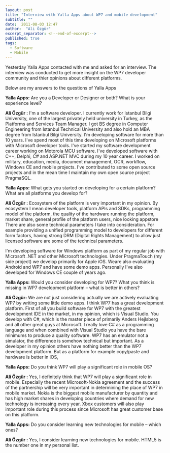 ```yaml
---
layout: post
title: "Interview with Yalla Apps about WP7 and mobile development"
subtitle: ""
date:  2011-08-03 12:47
author:  "Ali Özgür"
excerpt_separator: <!--end-of-excerpt-->
published: true
tags: 
  - Software
  - Mobile
---
```

Yesterday Yalla Apps contacted with me and asked for an interview. The interview  was conducted to get more insight on the WP7 developer community and thier opinions about different platforms.

<!--end-of-excerpt-->
 
Below are my answers to the questions of Yalla Apps

**Yalla Apps:** Are you a Developer or Designer or both? What is your experience level?

**Ali Özgür :** I'm a software developer. I currently work for Istanbul Bilgi University, one of the largest privately held university in Turkey, as the Platforms and Services Team Manager. I got BS degree in Computer Engineering from Istanbul Technical University and also hold an MBA degree from Istanbul Bilgi University. I'm developing software for more than 10 years. I've spend most of this time developing on Microsoft platforms with Microsoft developer tools. I've started my software development career working on Motorola MCU software. I've developed software with C++, Delphi, C# and ASP.NET MVC during my 10 year career. I worked on military, education, media, document management, OCR, workflow, Windows CE and mobile projects. I've contributed to some open source projects and in the mean time I maintain my own open source project PragmaSQL.

 

**Yalla Apps:** What gets you started on developing for a certain platform? What are all platforms you develop for?

**Ali Özgür :** Ecosystem of the platform is very important in my opinion. By ecosystem I mean developer tools, platform APIs and SDKs, programming model of the platform, the quality of the hardware running the platform, market share, general profile of the platform users, nice looking appstore There are also some technical parameters I take into consideration. For example providing a unified programming model to developers for different form factors, having strong DRM (Digital Rights Management) to allow just licensed software are some of the technical parameters. 

I'm developing software for Windows platform as part of my regular job with Microsoft .NET and other Microsoft technologies. Under PragmaTouch (my side project) we develop primarily for Apple iOS. Weare also evaluating Android and WP7 and have some demo apps. Personally I've also developed for Windows CE couple of years ago.

 

**Yalla Apps:** Would you consider developing for WP7? What you think is missing in WP7 development platform – what is better in others?

**Ali Özgür:** We are not just considering actually we are actively evaluating WP7 by writing some little demo apps. I think WP7 has a great development platform. First of all you build software for WP7 with the greatest development IDE in the market, in my opinion, which is Visual Studio. You develop with C#, which is the master piece of primarily Anders Hejlsberg and all other great guys at Microsoft. I really love C# as a programming language and when combined with Visual Studio you have the bare minimums to produce a quality software.  WP7 has an emulator not a simulator, the difference is somehow technical but important. As a developer in my opinion others have nothing better than the WP7 development platform. But as a platform for example copy/paste and hardware is better in iOS,

 

**Yalla Apps:** Do you think WP7 will play a significant role in mobile OS?

**Ali Özgür :** Yes, I definitely think that WP7 will play a significant role in mobile. Especially the recent Microsoft-Nokia agreement and the success of the partnership will be very important in determining the place of WP7 in mobile market. Nokia is the biggest mobile manufacturer by quantity and has high market shares in developing countries where demand for new technology is increasing every year. Xbox customers will also play important role during this process since Microsoft has great customer base on this platform.

 

**Yalla Apps:** Do you consider learning new technologies for mobile – which ones?

**Ali Özgür :** Yes, I consider learning new technologies for mobile. HTML5 is the number one in my personal list.

